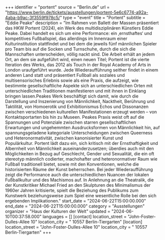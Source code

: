 +++
identifier = "portent"
source = "Berlin.de"
url = "https://www.berlin.de/tickets/ausstellungen/portent-5e6c6774-a92a-4aba-b9ac-3f3559f978c5/"
type = "event"
title = "Portent"
subtitle = "Eddie Peake"
description = "Im Rahmen von Ballett der Massen präsentiert das HKW Portent (2024), ein Werk des multidisziplinären Künstlers Eddie Peake. Dabei handelt es sich um eine Performance: ein ‚ernsthaftes‘ und kompetitives Fußballspiel, das allerdings im Innenraum einer Kulturinstitution stattfindet und bei dem die jeweils fünf männlichen Spieler pro Team bis auf die Socken und Turnschuhe, durch die sich die Mannschaften unterscheiden, völlig nackt sind. Die Arbeit erhält an jedem Ort, an dem sie aufgeführt wird, einen neuen Titel; Portent ist die vierte Iteration des Werks, das 2012 als Touch in der Royal Academy of Arts in London uraufgeführt wurde. Jede Wiederaufführung seither findet in einem anderen Land statt und präsentiert Fußball als soziales und multisensorisches Erlebnis sowie als eine Praxis, die aufzeigt, wie bestimmte gesellschaftliche Aspekte sich an unterschiedlichen Orten mit unterschiedlichen Traditionen manifestieren und mit ihnen in Einklang bringen lassen.Peakes Werk beschäftigt sich damit, wie durch die Darstellung und Inszenierung von Männlichkeit, Nacktheit, Berührung und Taktilität, von Homoerotik und Exhibitionismus Echos und Dissonanzen zwischen verschiedenen kulturellen Manifestationen erzeugt werden – von Kontaktsportarten bis hin zu Museen. Peakes Praxis weist oft auf die Spannungen und Potenziale zwischen starren gesellschaftlichen Erwartungen und ungehemmten Ausdrucksformen von Männlichkeit hin, auf spannungsgeladene kategoriale Unterscheidungen zwischen Queerness und Heteronormativität, zwischen kanonisierter Kunst und Populärkultur. Portent lädt dazu ein, sich kritisch mit der Ernsthaftigkeit und Albernheit von Männlichkeit auseinanderzusetzen; überdies auch mit den Möglichkeiten in Bezug auf Geschlecht, Gender und Sexualität, die ein oft stereotyp männlich codierter, machohafter und heteronormativer Raum wie Fußball traditionell bietet, sowie mit den Konventionen, welche die historisierten Räume der Kunst beherrschen. Bei jeder Wiederaufführung zeigt die Performance auch die unterschiedlichen Nuancen der lokalen Fußballkultur und des Machismos auf. In Anlehnung an die Theatralik, die der Kunstkritiker Michael Fried an den Skulpturen des Minimalismus der 1960er Jahren kritisierte, spielt die Beziehung des Publikums zum Kunstwerk beziehungsweise zum Spiel eine wesentliche Rolle bei den sich ergebenden Implikationen."
start_date = "2024-06-22T15:00:00.000"
end_date = "2024-06-22T15:00:00.000"
category = "Ausstellungen"
organizer = "Haus der Kulturen der Welt"
updated = "2024-06-10T00:37:58.000"
languages = []
[contact]
location_street = "John-Foster-Dulles-Allee 10"
location_city = " 10557 Berlin-Tiergarten"
[location]
location_street = "John-Foster-Dulles-Allee 10"
location_city = " 10557 Berlin-Tiergarten"
+++